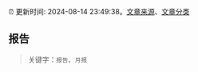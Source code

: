 :alarm_clock: 更新时间: 2024-08-14 23:49:38。[文章来源](/README.md)、[文章分类](/TAGS.md)

## 报告


> 关键字：`报告`、`月报`



